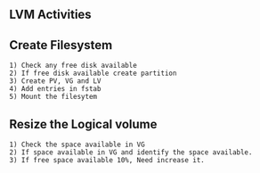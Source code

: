 LVM Activities
--------------
	
Create Filesystem
------------------
	1) Check any free disk available
	2) If free disk available create partition
	3) Create PV, VG and LV
	4) Add entries in fstab
	5) Mount the filesytem
  
Resize the Logical volume
--------------------------
	1) Check the space available in VG
	2) If space available in VG and identify the space available. 
	3) If free space available 10%, Need increase it.
    
